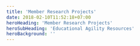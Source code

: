 ```yaml
---
title: 'Member Research Projects'
date: 2018-02-10T11:52:18+07:00
heroHeading: 'Member Research Projects'
heroSubHeading: 'Educational Agility Resources'
heroBackground: ''
---
```

